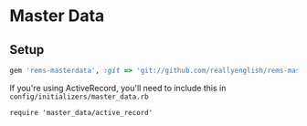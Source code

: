# Master Data

## Setup

```ruby
gem 'rems-masterdata', :git => 'git://github.com/reallyenglish/rems-masterdata.git', :require => 'master_data'
```

If you're using ActiveRecord, you'll need to include this in `config/initializers/master_data.rb`

```
require 'master_data/active_record'
```
